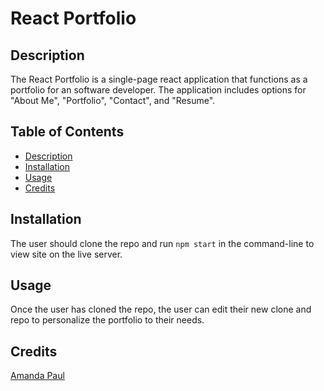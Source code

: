 # React Portfolio

## Description

The React Portfolio is a single-page react application that functions as a portfolio for an software developer. The application includes options for "About Me", "Portfolio", "Contact", and "Resume". 

## Table of Contents

- [Description](#description)
- [Installation](#installation)
- [Usage](#usage)
- [Credits](#credits)


## Installation

The user should clone the repo and run `npm start` in the command-line to view site on the live server. 

## Usage

Once the user has cloned the repo, the user can edit their new clone and repo to personalize the portfolio to their needs. 

## Credits
 
[Amanda Paul](#https://github.com/MuchMuchierCoding) 
